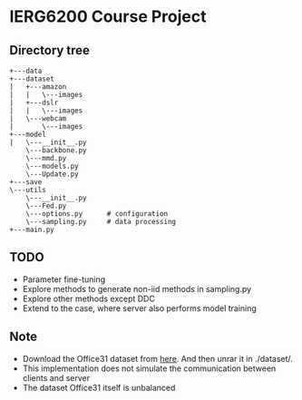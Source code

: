 # IERG6200 Course Project

## Directory tree

```
+---data
+---dataset
|   +---amazon
|   |   \---images
|   +---dslr
|   |   \---images
|   \---webcam
|       \---images
+---model
|   \---__init__.py
    \---backbone.py
    \---mmd.py
    \---models.py
    \---Update.py
+---save
\---utils
    \---__init__.py
    \---Fed.py
    \---options.py      # configuration
    \---sampling.py     # data processing
+---main.py
```

## TODO
+ Parameter fine-tuning
+ Explore methods to generate non-iid methods in sampling.py
+ Explore other methods except DDC
+ Extend to the case, where server also performs model training

## Note
+ Download the Office31 dataset from [here](https://pan.baidu.com/s/1o8igXT4#list/path=%2F). And then unrar it in ./dataset/.
+ This implementation does not simulate the communication between clients and server
+ The dataset Office31 itself is unbalanced